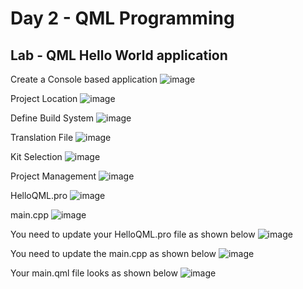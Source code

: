 # Day 2 - QML Programming

## Lab - QML Hello World application

Create a Console based application 
![image](https://github.com/tektutor/qt-jan-2024/assets/12674043/7cc87ef5-4dae-4797-a57b-41b16543cf86)

Project Location
![image](https://github.com/tektutor/qt-jan-2024/assets/12674043/c409098c-3838-4daf-b5ea-9dfcf935dee8)

Define Build System
![image](https://github.com/tektutor/qt-jan-2024/assets/12674043/667c08c0-4436-4072-a8fe-a6aec0752ec1)

Translation File
![image](https://github.com/tektutor/qt-jan-2024/assets/12674043/cc5ac34b-b07c-4821-b575-c487d7988aa3)

Kit Selection
![image](https://github.com/tektutor/qt-jan-2024/assets/12674043/166e2645-72d8-45e2-8014-0ddee43e4bb8)

Project Management
![image](https://github.com/tektutor/qt-jan-2024/assets/12674043/5adaa71b-22ea-4f9d-8e87-7cf4e7825e64)

HelloQML.pro
![image](https://github.com/tektutor/qt-jan-2024/assets/12674043/57622083-2b67-4a60-9037-44b8129df93b)

main.cpp
![image](https://github.com/tektutor/qt-jan-2024/assets/12674043/3b9f3719-712c-48dc-9064-973331e16c46)

You need to update your HelloQML.pro file as shown below
![image](https://github.com/tektutor/qt-jan-2024/assets/12674043/927415f1-1ebb-40f2-81a7-65e3eea27c33)

You need to update the main.cpp as shown below
![image](https://github.com/tektutor/qt-jan-2024/assets/12674043/125133f6-8f62-433d-a232-fb11ef522214)

Your main.qml file looks as shown below
![image](https://github.com/tektutor/qt-jan-2024/assets/12674043/a8a6512a-10e9-48e4-b6d1-6fe7cf558376)

